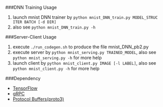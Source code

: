 ###DNN Training Usage
1. launch mnist DNN trainer by ```python mnist_DNN_train.py MODEL_STRUC ITER BATCH [-d DIR]```
2. also see ```python mnist_DNN_train.py -h```

###Server-Client Usage
1. execute ```./run_codegen.sh``` to produce the file mnist_DNN_pb2.py
2. execute server by ```python mnist_serving.py TRAINED_MODEL```, also see ```python mnist_serving.py -h``` for more help
3. launch client by ```python mnist_client.py IMAGE [-l LABEL]```, also see ```python mnist_client.py -h``` for more help

###Dependency
- [TensorFlow](https://www.tensorflow.org/)
- [gRPC](http://www.grpc.io/)
- [Protocol Buffers(proto3)](https://developers.google.com/protocol-buffers/)
